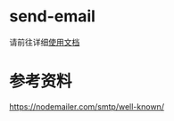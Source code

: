 # send-email 
请前往详细[使用文档](http://serverless-cd.cn/docs/user-guide/plugins/send-email)


# 参考资料
https://nodemailer.com/smtp/well-known/
